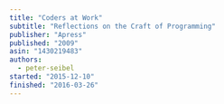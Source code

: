```yaml
---
title: "Coders at Work"
subtitle: "Reflections on the Craft of Programming"
publisher: "Apress"
published: "2009"
asin: "1430219483"
authors:
  - peter-seibel
started: "2015-12-10"
finished: "2016-03-26"
---
```

